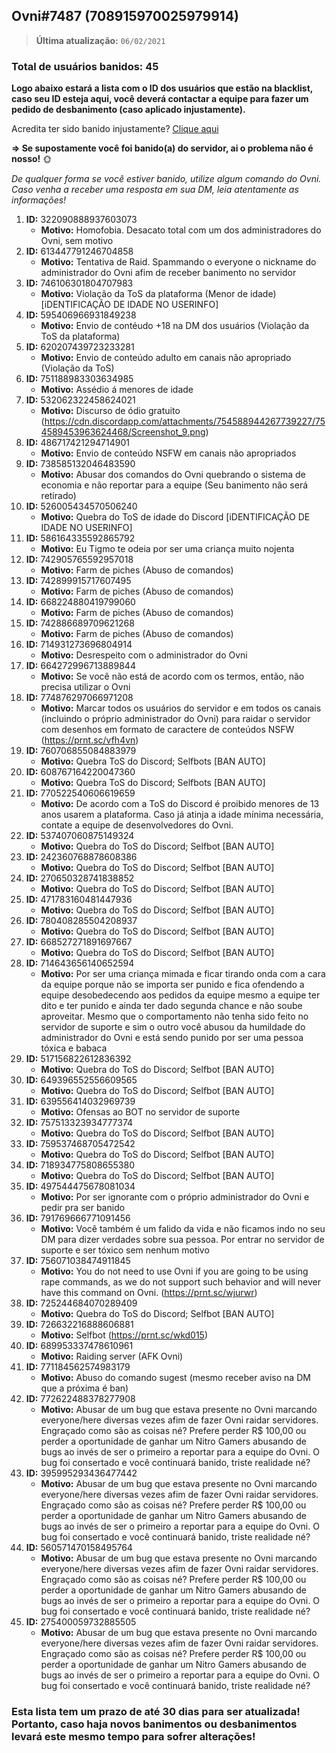 ## Ovni#7487 (708915970025979914)

> **Última atualização:** `06/02/2021`

### **Total de usuários banidos:** 45

**Logo abaixo estará a lista com o ID dos usuários que estão na blacklist, caso seu ID esteja aqui, você deverá contactar a equipe para fazer um pedido de desbanimento (caso aplicado injustamente).**

  Acredita ter sido banido injustamente? [Clique aqui](https://forms.gle/isFw1DgkWTagphd8A)
  
**=> Se supostamente você foi banido(a) do servidor, ai o problema não é nosso!** :sun_with_face:

*De qualquer forma se você estiver banido, utilize algum comando do Ovni. Caso venha a receber uma resposta em sua DM, leia atentamente as informações!*

1. **ID:** 322090888937603073
      - **Motivo:** Homofobia. Desacato total com um dos administradores do Ovni, sem motivo
2. **ID:** 613447791246704858
      - **Motivo:** Tentativa de Raid. Spammando o everyone o nickname do administrador do Ovni afim de receber banimento no servidor
3. **ID:** 746106301804707983
      - **Motivo:** Violação da ToS da plataforma (Menor de idade) [iDENTIFICAÇÃO DE IDADE NO USERINFO]
4. **ID:** 595406966931849238
      - **Motivo:** Envio de contéudo +18 na DM dos usuários (Violação da ToS da plataforma)
5. **ID:** 620207439723233281 
      - **Motivo:** Envio de conteúdo adulto em canais não apropriado (Violação da ToS)
6. **ID:** 751188983303634985
      - **Motivo:** Assédio á menores de idade
7. **ID:** 532062322458624021
      - **Motivo:** Discurso de ódio gratuito (https://cdn.discordapp.com/attachments/754588944267739227/754589453963624468/Screenshot_9.png)
8. **ID:** 486717421294714901
      - **Motivo:** Envio de conteúdo NSFW em canais não apropriados
9. **ID:** 738585132046483590
      - **Motivo:** Abusar dos comandos do Ovni quebrando o sistema de economia e não reportar para a equipe (Seu banimento não será retirado)
10. **ID:** 526005434570506240
      - **Motivo:** Quebra do ToS de idade do Discord [iDENTIFICAÇÃO DE IDADE NO USERINFO]
11. **ID:** 586164335592865792
      - **Motivo:** Eu Tigmo te odeia por ser uma criança muito nojenta
12. **ID:** 742905765592957018 
      - **Motivo:** Farm de piches (Abuso de comandos)
13. **ID:** 742899915717607495 
      - **Motivo:** Farm de piches (Abuso de comandos)
14. **ID:** 668224880419799060
      - **Motivo:** Farm de piches (Abuso de comandos)
15. **ID:** 742886689709621268
      - **Motivo:** Farm de piches (Abuso de comandos)
16. **ID:** 714931273696804914
      - **Motivo:** Desrespeito com o administrador do Ovni
17. **ID:** 664272996713889844
      - **Motivo:** Se você não está de acordo com os termos, então, não precisa utilizar o Ovni
18. **ID:** 774876297066971208
      - **Motivo:** Marcar todos os usuários do servidor e em todos os canais (incluindo o próprio administrador do Ovni) para raidar o servidor com desenhos em formato de caractere de conteúdos NSFW (https://prnt.sc/vfh4vn)
19. **ID:** 760706855084883979
      - **Motivo:** Quebra ToS do Discord; Selfbots [BAN AUTO]
20. **ID:** 608767164220047360
      - **Motivo:** Quebra ToS do Discord; Selfbots [BAN AUTO]
21. **ID:** 770522540606619659
      - **Motivo:** De acordo com a ToS do Discord é proibido menores de 13 anos usarem a plataforma. Caso já atinja a idade mínima necessária, contate a equipe de desenvolvedores do Ovni.
22. **ID:** 537407060875149324
      - **Motivo:** Quebra do ToS do Discord; Selfbot [BAN AUTO]
23. **ID:** 242360768878608386
      - **Motivo:** Quebra do ToS do Discord; Selfbot [BAN AUTO]
24. **ID:** 270650328741838852
      - **Motivo:** Quebra do ToS do Discord; Selfbot [BAN AUTO]
25. **ID:** 471783160481447936
      - **Motivo:** Quebra do ToS do Discord; Selfbot [BAN AUTO]
26. **ID:** 780408285504208937
      - **Motivo:** Quebra do ToS do Discord; Selfbot [BAN AUTO]     
27. **ID:** 668527271891697667
      - **Motivo:** Quebra do ToS do Discord; Selfbot [BAN AUTO] 
28. **ID:** 714643656140652594
      - **Motivo:** Por ser uma criança mimada e ficar tirando onda com a cara da equipe porque não se importa ser punido e fica ofendendo a equipe desobedecendo aos pedidos da equipe mesmo a equipe ter dito e ter punido e ainda ter dado segunda chance e não soube aproveitar. Mesmo que o comportamento não tenha sido feito no servidor de suporte e sim o outro você abusou da humildade do administrador do Ovni e está sendo punido por ser uma pessoa tóxica e babaca
29. **ID:** 517156822612836392
      - **Motivo:** Quebra do ToS do Discord; Selfbot [BAN AUTO]
30. **ID:** 649396552556609565
      - **Motivo:** Quebra do ToS do Discord; Selfbot [BAN AUTO]
31. **ID:** 639556414032969739
      - **Motivo:** Ofensas ao BOT no servidor de suporte
32. **ID:** 757513323934777374
      - **Motivo:** Quebra do ToS do Discord; Selfbot [BAN AUTO]
33. **ID:** 759537468705472542
      - **Motivo:** Quebra do ToS do Discord; Selfbot [BAN AUTO]
34. **ID:** 718934775808655380
      - **Motivo:** Quebra do ToS do Discord; Selfbot [BAN AUTO]
35. **ID:** 497544475678081034
      - **Motivo:** Por ser ignorante com o próprio administrador do Ovni e pedir pra ser banido
36. **ID:** 791769666771091456
      - **Motivo:** Você também é um falido da vida e não ficamos indo no seu DM para dizer verdades sobre sua pessoa. Por entrar no servidor de suporte e ser tóxico sem nenhum motivo
37. **ID:** 756071038474911845
      - **Motivo:** You do not need to use Ovni if you are going to be using rape commands, as we do not support such behavior and will never have this command on Ovni. (https://prnt.sc/wjurwr)
38. **ID:** 725244684070289409
      - **Motivo:** Quebra do ToS do Discord; Selfbot [BAN AUTO]
39. **ID:** 726632216888606881
      - **Motivo:** Selfbot (https://prnt.sc/wkd015)
40. **ID:** 689953337478610961
      - **Motivo:** Raiding server (AFK Ovni)
41. **ID:** 771184562574983179
      - **Motivo:** Abuso do comando sugest (mesmo receber aviso na DM que a próxima é ban)
42. **ID:**  772622488378277908
      - **Motivo:** Abusar de um bug que estava presente no Ovni marcando everyone/here diversas vezes afim de fazer Ovni raidar servidores. Engraçado como são as coisas né? Prefere perder R$ 100,00 ou perder a oportunidade de ganhar um Nitro Gamers abusando de bugs ao invés de ser o primeiro a reportar para a equipe do Ovni. O bug foi consertado e você continuará banido, triste realidade né?
43. **ID:** 395995293436477442
      - **Motivo:** Abusar de um bug que estava presente no Ovni marcando everyone/here diversas vezes afim de fazer Ovni raidar servidores. Engraçado como são as coisas né? Prefere perder R$ 100,00 ou perder a oportunidade de ganhar um Nitro Gamers abusando de bugs ao invés de ser o primeiro a reportar para a equipe do Ovni. O bug foi consertado e você continuará banido, triste realidade né?
44. **ID:** 560571470158495764
      - **Motivo:** Abusar de um bug que estava presente no Ovni marcando everyone/here diversas vezes afim de fazer Ovni raidar servidores. Engraçado como são as coisas né? Prefere perder R$ 100,00 ou perder a oportunidade de ganhar um Nitro Gamers abusando de bugs ao invés de ser o primeiro a reportar para a equipe do Ovni. O bug foi consertado e você continuará banido, triste realidade né?
45. **ID:** 275400059732885505
      - **Motivo:** Abusar de um bug que estava presente no Ovni marcando everyone/here diversas vezes afim de fazer Ovni raidar servidores. Engraçado como são as coisas né? Prefere perder R$ 100,00 ou perder a oportunidade de ganhar um Nitro Gamers abusando de bugs ao invés de ser o primeiro a reportar para a equipe do Ovni. O bug foi consertado e você continuará banido, triste realidade né?
      
### Esta lista tem um prazo de até 30 dias para ser atualizada! Portanto, caso haja novos banimentos ou desbanimentos levará este mesmo tempo para sofrer alterações!
